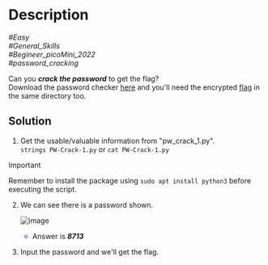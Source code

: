 # Description

_#Easy_<br>
_#General_Skills_<br>
_#Begineer_picoMini_2022_<br>
_#password_cracking_<br>

Can you ***crack the password*** to get the flag?<br>
Download the password checker [here](PW-Crack-1.py) and you'll need the encrypted [flag](PW-Crack-1.enc) in the same directory too.

## Solution

1. Get the usable/valuable information from "pw_crack_1.py".<br>
   `strings PW-Crack-1.py` or `cat PW-Crack-1.py`

> [!IMPORTANT]
> Remember to install the package using `sudo apt install python3` before executing the script.

2. We can see there is a password shown.
   
   ![image](https://github.com/user-attachments/assets/6c560c9d-44e2-4dca-9de8-a822f3b33869)

   - Answer is ***8713***

3. Input the password and we'll get the flag.

